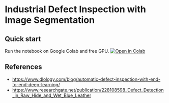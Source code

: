 # Industrial Defect Inspection with Image Segmentation

## Quick start

Run the notebook on Google Colab and free GPU.
[![Open in Colab](https://camo.githubusercontent.com/52feade06f2fecbf006889a904d221e6a730c194/68747470733a2f2f636f6c61622e72657365617263682e676f6f676c652e636f6d2f6173736574732f636f6c61622d62616467652e737667)](https://colab.research.google.com/drive/1w4O6CWrydcb4O0jBSDG2elyAnFv_3Hp1?usp=sharing)

## References

* https://www.dlology.com/blog/automatic-defect-inspection-with-end-to-end-deep-learning/
* https://www.researchgate.net/publication/228108598_Defect_Detection_in_Raw_Hide_and_Wet_Blue_Leather